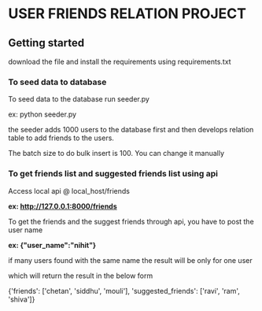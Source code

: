 # USER FRIENDS RELATION PROJECT
 
## Getting started
download the file and install the requirements using requirements.txt 
  
### To seed data to database
To seed data to the database run seeder.py  
  
ex: python seeder.py 
  
the seeder adds 1000 users to the database first and then develops relation table to add friends to the users.
  
The batch size to do bulk insert is 100. You can change it manually 
 
### To get friends list and suggested friends list using api  

Access local api @ local_host/friends 

**ex: http://127.0.0.1:8000/friends**
 
To get the friends and the suggest friends through api, you have to post the user name 
 
**ex: {"user_name":"nihit"}**   

if many users found with the same name the result will be only for one user 
 
which will return the result in the below form 
 
{'friends': ['chetan', 'siddhu', 'mouli'], 'suggested_friends': ['ravi', 'ram', 'shiva']} 
